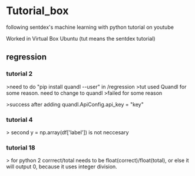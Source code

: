 # Tutorial_box
following sentdex's machine learning with python tutorial on youtube


Worked in Virtual Box Ubuntu
(tut means the sentdex tutorial)

## regression

### tutorial 2
\>need to do "pip install quandl --user" in /regression
\>tut used Quandl for some reason. need to change to quandl
\>failed for some reason

\>success after adding quandl.ApiConfig.api_key = "key"

### tutorial 4

\> second y = np.array(df[\'label\']) is not neccesary

### tutorial 18

\> for python 2 corrrect/total needs to be float(correct)/float(total), or else it will output 0, because it uses integer division.

